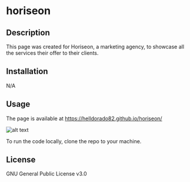 # horiseon


## Description

This page was created for Horiseon, a marketing agency, to showcase all the services their offer to their clients.


## Installation

N/A

## Usage

The page is available at https://helldorado82.github.io/horiseon/

![alt text](assets/images/screenshot.gif)

To run the code locally, clone the repo to your machine.
   
## License

GNU General Public License v3.0


